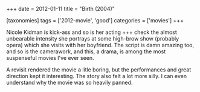 +++
date = 2012-01-11
title = "Birth (2004)"

[taxonomies]
tags = ['2012-movie', 'good']
categories = ['movies']
+++

Nicole Kidman is kick-ass and so is her acting +++ check the almost
unbearable intensity she portrays at some high-brow show (probably
opera) which she visits with her boyfriend. The script is damn amazing
too, and so is the camerawork, and this, a drama, is among the most
suspenseful movies I've ever seen.

A revisit rendered the movie a litle boring, but the performances and
great direction kept it interesting. The story also felt a lot more
silly. I can even understand why the movie was so heavily panned.
